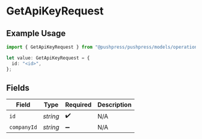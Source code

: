# GetApiKeyRequest

## Example Usage

```typescript
import { GetApiKeyRequest } from "@pushpress/pushpress/models/operations";

let value: GetApiKeyRequest = {
  id: "<id>",
};
```

## Fields

| Field              | Type               | Required           | Description        |
| ------------------ | ------------------ | ------------------ | ------------------ |
| `id`               | *string*           | :heavy_check_mark: | N/A                |
| `companyId`        | *string*           | :heavy_minus_sign: | N/A                |